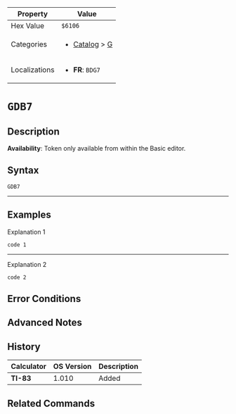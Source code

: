 | Property      | Value |
|---------------|-------|
| Hex Value     | `$6106`|
| Categories    | <ul><li>[Catalog](../categories/Catalog.md) > [G](../categories/Catalog.md#G)</li></ul> |
| Localizations | <ul><li><b>FR</b>: `BDG7`</li></ul> |

# `GDB7`

## Description



<b>Availability</b>: Token only available from within the Basic editor.

## Syntax
`GDB7`

<hr>

## Examples

Explanation 1
```ti-basic
code 1
```
---
Explanation 2
```ti-basic
code 2
```

## Error Conditions


## Advanced Notes


## History
| Calculator | OS Version | Description |
|------------|------------|-------------|
| <b>TI-83</b> | 1.010 | Added

## Related Commands

    